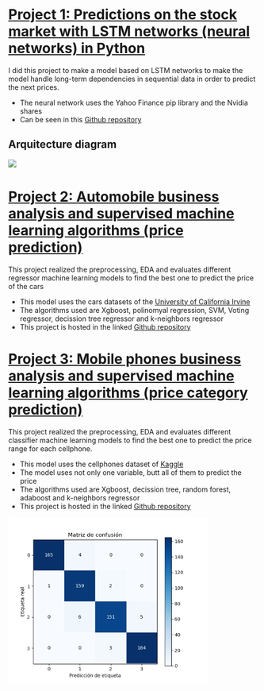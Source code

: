 # [Project 1: Predictions on the stock market with LSTM networks (neural networks) in Python](https://github.com/NicolasZFr/nvidia_prediction_lstm)
I did this project to make a model based on LSTM networks to make the model handle long-term dependencies in sequential data in order to predict the next prices.  
- The neural network uses the Yahoo Finance pip library and the Nvidia shares
- Can be seen in this [Github repository](https://github.com/NicolasZFr/nvidia_prediction_lstm)  

## Arquitecture diagram
<img src='https://file.notion.so/f/f/345cf846-20d3-4604-9e34-b4bdca594463/806d79a3-3095-4419-b4f7-8b70ea062daa/Untitled.png?id=ad03c71a-96e6-4d54-88f2-038e9ba5d65a&table=block&spaceId=345cf846-20d3-4604-9e34-b4bdca594463&expirationTimestamp=1720058400000&signature=Gx9dUzgvuvPCbT2fp4z0z5K9Svqlx0aIDm3Gg7p1jxY&downloadName=Untitled.png'>  

# [Project 2: Automobile business analysis and supervised machine learning algorithms (price prediction)](https://github.com/NicolasZFr/auto-reg-prediction)
This project realized the preprocessing, EDA and evaluates different regressor machine learning models to find the best one to predict the price of the cars
- This model uses the cars datasets of the [University of California Irvine](https://archive.ics.uci.edu/ml/machine-learning-databases/autos/imports-85.data)
- The algorithms used are Xgboost, polinomyal regression, SVM, Voting regressor, decission tree regressor and k-neighbors regressor
- This project is hosted in the linked [Github repository](https://github.com/NicolasZFr/auto-reg-predictio)  

# [Project 3: Mobile phones business analysis and supervised machine learning algorithms (price category prediction)](https://github.com/NicolasZFr/mobile-price-prediction)
This project realized the preprocessing, EDA and evaluates different classifier machine learning models to find the best one to predict the price range for each cellphone.
- This model uses the cellphones dataset of [Kaggle](https://www.kaggle.com/datasets/atefehmirnaseri/cell-phone-price)
- The model uses not only one variable, butt all of them to predict the price
- The algorithms used are Xgboost, decission tree, random forest, adaboost and k-neighbors regressor
- This project is hosted in the linked [Github repository](https://github.com/NicolasZFr/mobile-price-prediction)

<img src='./images/confussionmatrix.png' style="width:80%">